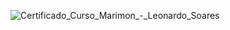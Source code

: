 
![Certificado_Curso_Marimon_-_Leonardo_Soares](https://github.com/user-attachments/assets/39571a20-d074-4700-bd4e-6e63705ae588)
